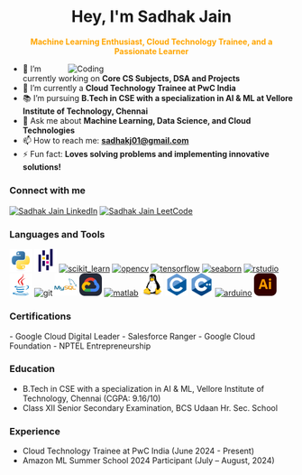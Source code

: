 <h1 align="center">Hey, I'm Sadhak Jain</h1>
<p align="center" style="color: orange;"><strong>Machine Learning Enthusiast, Cloud Technology Trainee, and a Passionate Learner</strong></p>

<img align="right" alt="Coding" width="400" src="https://media1.giphy.com/media/v1.Y2lkPTc5MGI3NjExYmlwOTZkaDVhc3NmbnIyMHJlMjNja3V5dnU0eWRja3cyNGRvZDV4dCZlcD12MV9pbnRlcm5hbF9naWZfYnlfaWQmY3Q9Zw/qgQUggAC3Pfv687qPC/giphy.gif">

- 🔭 I’m currently working on **Core CS Subjects, DSA and Projects**
- 🌱 I’m currently a **Cloud Technology Trainee at PwC India**
- 📚 I’m pursuing **B.Tech in CSE with a specialization in AI & ML at Vellore Institute of Technology, Chennai**
- 💬 Ask me about **Machine Learning, Data Science, and Cloud Technologies**
- 📫 How to reach me: **sadhakj01@gmail.com**
- ⚡ Fun fact: **Loves solving problems and implementing innovative solutions!**

<h3 align="left">Connect with me</h3>
<p align="left">
<a href="https://www.linkedin.com/in/sadhak-jain-2886b2219" target="blank"><img align="center" src="https://raw.githubusercontent.com/rahuldkjain/github-profile-readme-generator/master/src/images/icons/Social/linked-in-alt.svg" alt="Sadhak Jain LinkedIn" height="30" width="40" /></a>
<a href="https://leetcode.com/jainvintage/" target="blank"><img align="center" src="https://raw.githubusercontent.com/rahuldkjain/github-profile-readme-generator/master/src/images/icons/Social/leet-code.svg" alt="Sadhak Jain LeetCode" height="30" width="40" /></a>
</p>

<h3 align="left">Languages and Tools</h3>
<p align="left">
<a href="https://www.python.org" target="_blank" rel="noreferrer"><img src="https://raw.githubusercontent.com/devicons/devicon/master/icons/python/python-original.svg" alt="python" width="40" height="40"/></a>
<a href="https://pandas.pydata.org/" target="_blank" rel="noreferrer"><img src="https://raw.githubusercontent.com/devicons/devicon/master/icons/pandas/pandas-original.svg" alt="pandas" width="40" height="40"/></a>
<a href="https://scikit-learn.org/" target="_blank" rel="noreferrer"><img src="https://upload.wikimedia.org/wikipedia/commons/0/05/Scikit_learn_logo_small.svg" alt="scikit_learn" width="40" height="40"/></a>
<a href="https://opencv.org/" target="_blank" rel="noreferrer"><img src="https://www.vectorlogo.zone/logos/opencv/opencv-icon.svg" alt="opencv" width="40" height="40"/></a>
<a href="https://www.tensorflow.org/" target="_blank" rel="noreferrer"><img src="https://www.vectorlogo.zone/logos/tensorflow/tensorflow-icon.svg" alt="tensorflow" width="40" height="40"/></a>
<a href="https://seaborn.pydata.org/" target="_blank" rel="noreferrer"><img src="https://seaborn.pydata.org/_images/logo-mark-lightbg.svg" alt="seaborn" width="40" height="40"/></a>
<a href="https://posit.co/products/open-source/rstudio/" target="_blank" rel="noreferrer"><img src="https://cdn.jsdelivr.net/gh/devicons/devicon/icons/rstudio/rstudio-original.svg" alt="rstudio" width="40" height="40"/></a>
<a href="https://www.java.com" target="_blank" rel="noreferrer"><img src="https://raw.githubusercontent.com/devicons/devicon/master/icons/java/java-original.svg" alt="java" width="40" height="40"/></a>
<img src="https://www.vectorlogo.zone/logos/git-scm/git-scm-icon.svg" alt="git" width="40" height="40"/>
<a href="https://www.mysql.com/" target="_blank" rel="noreferrer"><img src="https://raw.githubusercontent.com/devicons/devicon/master/icons/mysql/mysql-original-wordmark.svg" alt="mysql" width="40" height="40"/></a>
<a href="https://aws.amazon.com" target="_blank" rel="noreferrer"><img src="https://github.com/tandpfun/skill-icons/blob/main/icons/GCP-Dark.svg" alt="aws" width="40" height="40"/></a>
<a href="https://www.mathworks.com/products/matlab.html" target="_blank" rel="noreferrer"><img src="https://upload.wikimedia.org/wikipedia/commons/2/21/Matlab_Logo.png" alt="matlab" width="40" height="40"/></a>
<a href="https://www.linux.org/" target="_blank" rel="noreferrer"><img src="https://raw.githubusercontent.com/devicons/devicon/master/icons/linux/linux-original.svg" alt="linux" width="40" height="40"/></a>
<a href="https://www.cprogramming.com/" target="_blank" rel="noreferrer"><img src="https://raw.githubusercontent.com/devicons/devicon/master/icons/c/c-original.svg" alt="c" width="40" height="40"/></a>
<a href="https://www.w3schools.com/cpp/" target="_blank" rel="noreferrer"><img src="https://raw.githubusercontent.com/devicons/devicon/master/icons/cplusplus/cplusplus-original.svg" alt="cplusplus" width="40" height="40"/></a>
<a href="https://www.arduino.cc/" target="_blank" rel="noreferrer"><img src="https://cdn.worldvectorlogo.com/logos/arduino-1.svg" alt="arduino" width="40" height="40"/></a>
<a href="https://www.arduino.cc/" target="_blank" rel="noreferrer"><img src="https://github.com/tandpfun/skill-icons/blob/main/icons/Illustrator.svg" alt="arduino" width="40" height="40"/></a>

  
</p>


<h3 align="left">Certifications</h3>
<p align="left">
- Google Cloud Digital Leader
- Salesforce Ranger
- Google Cloud Foundation
- NPTEL Entrepreneurship
</p>

<h3 align="left">Education</h3>
<ul>
  <li>B.Tech in CSE with a specialization in AI & ML, Vellore Institute of Technology, Chennai (CGPA: 9.16/10)</li>
  <li>Class XII Senior Secondary Examination, BCS Udaan Hr. Sec. School</li>
</ul>

<h3 align="left">Experience</h3>
<ul>
  <li>Cloud Technology Trainee at PwC India (June 2024 - Present)</li>
  <li>Amazon ML Summer School 2024 Participant (July – August, 2024)</li>
</ul>
